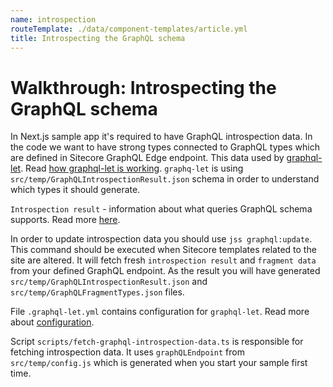 ```yaml
---
name: introspection
routeTemplate: ./data/component-templates/article.yml
title: Introspecting the GraphQL schema
---
```

# Walkthrough: Introspecting the GraphQL schema

In Next.js sample app it's required to have GraphQL introspection data. In the code we want to have strong types connected to GraphQL types which are defined in Sitecore GraphQL Edge endpoint. This data used by [graphql-let](https://github.com/piglovesyou/graphql-let). Read [how graphql-let is working](https://github.com/piglovesyou/graphql-let#how-it-works).
`graphq-let` is using `src/temp/GraphQLIntrospectionResult.json` schema in order to understand which types it should generate.

`Introspection result` - information about what queries GraphQL schema supports. Read more [here](https://graphql.org/learn/introspection).

In order to update introspection data you should use `jss graphql:update`. This command should be executed when Sitecore templates related to the site are altered. It will fetch fresh `introspection result` and `fragment data` from your defined GraphQL endpoint. As the result you will have generated `src/temp/GraphQLIntrospectionResult.json` and `src/temp/GraphQLFragmentTypes.json` files.

File `.graphql-let.yml` contains configuration for `graphql-let`. Read more about [configuration](https://github.com/piglovesyou/graphql-let#configuration-is-compatible-with-codegenyml-except).

Script `scripts/fetch-graphql-introspection-data.ts` is responsible for fetching introspection data. It uses `graphQLEndpoint` from `src/temp/config.js` which is generated when you start your sample first time.
